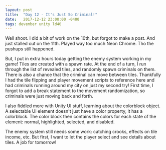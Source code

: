 ```yaml
---
layout: post
title:  "Day 12 - It's Just So Criminal!"
date:   2017-12-12 23:00:00 -0400
tags: devember unity ld40
---
```


Well shoot. I did a bit of work on the 10th, but forgot to make a post. And just stalled out on the 11th. Played way too much Neon Chrome. Tho the pushups still happened.

But, I put in extra hours today getting the enemy system working in my game! Tiles are created with a spawn rate. At the end of a turn, I run through the list of revealed tiles, and randomly spawn criminals on them. There is also a chance that the criminal can move between tiles. Thankfully I had the tile flipping and player movement scripts to reference here and had criminals running around my city on just my second try! First time, I forgot to add a break statement to the movement randomization, so criminals were just moving back and forth.

I also fiddled more with Unity UI stuff, learning about the colorblock object. A selectable UI element doesn't just have a color property, it has a colorblock. The color block then contains the colors for each state of the element: normal, highlighted, selected, and disabled.

The enemy system still needs some work: catching crooks, effects on tile income, etc. But first, I want to let the player select and see details about tiles. A job for tomorrow!